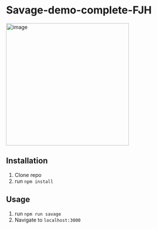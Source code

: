 # Savage-demo-complete-FJH

<img width="335" alt="image" src="https://github.com/fjh321/Savage-demo-complete-FJH/assets/64885403/f4214129-a55a-4e5c-9030-7f4d8cf48aaf">


## Installation

1. Clone repo
2. run `npm install`

## Usage

1. run `npm run savage`
2. Navigate to `localhost:3000`


